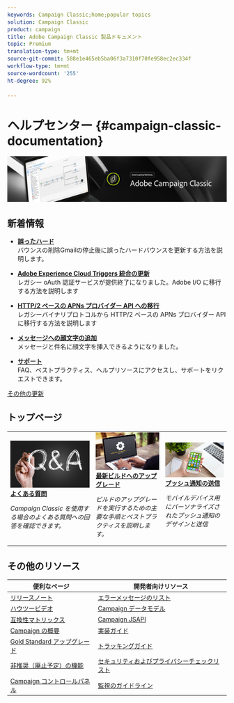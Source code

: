 ```yaml
---
keywords: Campaign Classic;home;popular topics
solution: Campaign Classic
product: campaign
title: Adobe Campaign Classic 製品ドキュメント
topic: Premium
translation-type: tm+mt
source-git-commit: 588e1e465eb5ba06f3a7310f70fe958ec2ec334f
workflow-type: tm+mt
source-wordcount: '255'
ht-degree: 92%

---
```



# ヘルプセンター {#campaign-classic-documentation}

![](platform/using/assets/do-not-localize/banner_acc_doc.jpg)

## 新着情報

* **[誤ったハード](https://helpx.adobe.com/campaign/kb/update-bounce-qualification.html)**<br/> バウンスの削除Gmailの停止後に誤ったハードバウンスを更新する方法を説明します。

* **[Adobe Experience Cloud Triggers 統合の更新](integrations/using/configuring-adobe-io.md)**<br/>レガシー oAuth 認証サービスが提供終了になりました。Adobe I/O に移行する方法を説明します

* **[HTTP/2 ベースの APNs プロバイダー API への移行](https://helpx.adobe.com/jp/campaign/kb/migrate-to-apns-http2.html)**<br/>&#x200B;レガシーバイナリプロトコルから HTTP/2 ベースの APNs プロバイダー API に移行する方法を説明します

* **[メッセージへの顔文字の追加](delivery/using/defining-the-email-content.md#inserting-emoticons)**<br/>
メッセージと件名に顔文字を挿入できるようになりました。

* **[サポート](https://helpx.adobe.com/jp/campaign/kb/ac-support.html)**<br/>
FAQ、ベストプラクティス、ヘルプリソースにアクセスし、サポートをリクエストできます。

[その他の更新](/help/rn/using/documentation-updates.md)

## トップページ

<table>
<tr>
  <td>
    <a href="platform/using/common-questions.md">
      <img alt="よくある質問" src="platform/using/assets/FAQ.png"/>
    </a>
    <div>
      <a href="platform/using/common-questions.md">
    <strong>よくある質問</strong>
    </a>
    </div>
    <p>
    <em>Campaign Classic を使用する場合のよくある質問への回答を確認できます。</em>
    <p>
  </td>
   <td>
    <a href="production/using/build-upgrade.md">
      <img alt="ビルドのアップグレード" src="platform/using/assets/upgrade.png" />
    </a>
    <div>
      <a href="production/using/build-upgrade.md">
    <strong>最新ビルドへのアップグレード</strong>
    </a>
    </div>
    <p>
    <em>ビルドのアップグレードを実行するための主要な手順とベストプラクティスを説明します。</em>
    <p>
  </td>
  <td>
    <a href="delivery/using/creating-notifications.md">
       <img alt="プッシュ通知" src="platform/using/assets/push.png" />
    </a>
    <div>
       <a href="delivery/using/creating-notifications.md">
    <strong>プッシュ通知の送信</strong>
    </a>
    </div>
    <p>
    <em>モバイルデバイス用にパーソナライズされたプッシュ通知のデザインと送信</em>
    <p>
  </td>
</tr>
</table>

## その他のリソース

| 便利なページ | 開発者向けリソース |
|---|---|
| [リリースノート](/help/rn/using/latest-release.md) | [エラーメッセージのリスト](https://docs.adobe.com/content/help/en/campaign-classic/technicalresources/error_messages/error_codes.html) |
| [ハウツービデオ](https://experienceleague.adobe.com/docs/campaign-classic-learn/tutorials/overview.html?lang=ja) | [Campaign データモデル](configuration/using/about-data-model.md) |
| [互換性マトリックス](rn/using/compatibility-matrix.md) | [Campaign JSAPI](https://docs.adobe.com/content/help/en/campaign-classic/technicalresources/api/p-1.html) |
| [Campaign の概要](platform/using/about-adobe-campaign-classic.md) | [実装ガイド](https://helpx.adobe.com/jp/campaign/kb/acc-implementation.html) |
| [Gold Standard アップグレード](https://helpx.adobe.com/campaign/kb/gold-standard.html) | [トラッキングガイド](https://helpx.adobe.com/jp/campaign/kb/acc-tracking.html) |
| [非推奨（廃止予定）の機能 ](rn/using/deprecated-features.md) | [セキュリティおよびプライバシーチェックリスト](https://helpx.adobe.com/campaign/kb/acc-security.html) |
| [Campaign コントロールパネル](https://experienceleague.adobe.com/docs/control-panel/using/control-panel-home.html?lang=ja) | [監視のガイドライン](production/using/monitoring-guidelines.md) |

